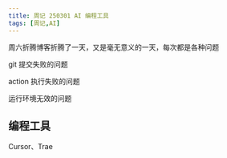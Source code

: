 ```yaml
---
title: 周记 250301 AI 编程工具
tags: [周记,AI]
---
```


周六折腾博客折腾了一天，又是毫无意义的一天，每次都是各种问题

git 提交失败的问题

action 执行失败的问题

运行环境无效的问题


## 编程工具
Cursor、Trae

